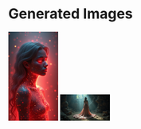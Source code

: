 # Generated Images



<img src="2025_06_27_01.png" width="100"/> <img src="2025_06_27_02.png" width="100"/>